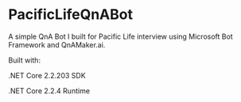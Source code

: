 # PacificLifeQnABot
A simple QnA Bot I built for Pacific Life interview using Microsoft Bot Framework and QnAMaker.ai.

Built with:

.NET Core 2.2.203 SDK

.NET Core 2.2.4 Runtime
